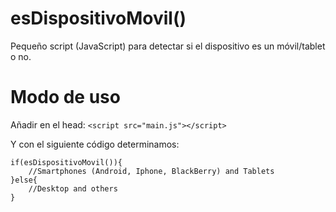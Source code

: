 # esDispositivoMovil()
Pequeño script (JavaScript) para detectar si el dispositivo es un móvil/tablet o no.

# Modo de uso
Añadir en el head: `<script src="main.js"></script>`

Y con el siguiente código determinamos:
```
if(esDispositivoMovil()){
    //Smartphones (Android, Iphone, BlackBerry) and Tablets
}else{
    //Desktop and others
}
```
